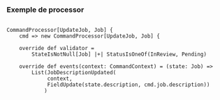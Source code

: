 ### Exemple de processor
 
<pre>
<code data-trim data-noescape>
CommandProcessor[UpdateJob, Job] {
    cmd => new CommandProcessor[UpdateJob, Job] {
    
    override def validator =
        StateIsNotNull[Job] |+| StatusIsOneOf(InReview, Pending)
   
    override def events(context: CommandContext) = (state: Job) =>
        List(JobDescriptionUpdated(
             context, 
             FieldUpdate(state.description, cmd.job.description))
            )
</code>
</pre>